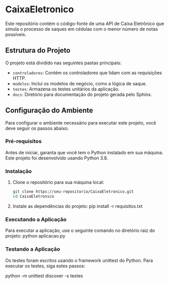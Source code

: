 
# CaixaEletronico

Este repositório contém o código-fonte de uma API de Caixa Eletrônico que simula o processo de saques em cédulas com o menor número de notas possíveis.

## Estrutura do Projeto

O projeto está dividido nas seguintes pastas principais:

- `controladores`: Contém os controladores que lidam com as requisições HTTP.
- `modelos`: Inclui os modelos de negócio, como a lógica de saque.
- `testes`: Armazena os testes unitários da aplicação.
- `docs`: Diretório para documentação do projeto gerada pelo Sphinx.

## Configuração do Ambiente

Para configurar o ambiente necessário para executar este projeto, você deve seguir os passos abaixo.

### Pré-requisitos

Antes de iniciar, garanta que você tem o Python instalado em sua máquina. Este projeto foi desenvolvido usando Python 3.8.

### Instalação

1. Clone o repositório para sua máquina local:
   ```bash
   git clone https://seu-repositorio/CaixaEletronico.git
   cd CaixaEletronico

2. Instale as dependências do projeto:
   pip install -r requisitos.txt


### Executando a Aplicação
Para executar a aplicação, use o seguinte comando no diretório raiz do projeto:
    python aplicacao.py

### Testando a Aplicação
Os testes foram escritos usando o framework unittest do Python. Para executar os testes, siga estes passos:

python -m unittest discover -s testes
